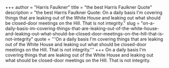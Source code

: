 +++
author = "Harris Faulkner"
title = "the best Harris Faulkner Quote"
description = "the best Harris Faulkner Quote: On a daily basis I'm covering things that are leaking out of the White House and leaking out what should be closed-door meetings on the Hill. That is not integrity."
slug = "on-a-daily-basis-im-covering-things-that-are-leaking-out-of-the-white-house-and-leaking-out-what-should-be-closed-door-meetings-on-the-hill-that-is-not-integrity"
quote = '''On a daily basis I'm covering things that are leaking out of the White House and leaking out what should be closed-door meetings on the Hill. That is not integrity.'''
+++
On a daily basis I'm covering things that are leaking out of the White House and leaking out what should be closed-door meetings on the Hill. That is not integrity.
